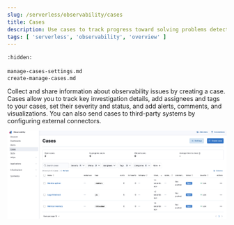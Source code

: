 ```yaml
---
slug: /serverless/observability/cases
title: Cases
description: Use cases to track progress toward solving problems detected in Elastic Observability.
tags: [ 'serverless', 'observability', 'overview' ]
---
```


```{toctree}
:hidden:

manage-cases-settings.md
create-manage-cases.md
```

Collect and share information about observability issues by creating a case.
Cases allow you to track key investigation details,
add assignees and tags to your cases, set their severity and status, and add alerts,
comments, and visualizations. You can also send cases to third-party systems by
<DocLink slug="/serverless/observability/case-settings">configuring external connectors</DocLink>.

![Cases page](../images/cases.png)
<!--  NOTE: This is an autogenerated screenshot. Do not edit it directly.-->